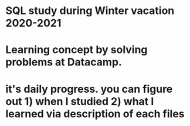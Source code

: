 # SQL study during Winter vacation 2020-2021
# Learning concept by solving problems at Datacamp. 
# it's daily progress. you can figure out 1) when I studied 2) what I learned via description of each files
